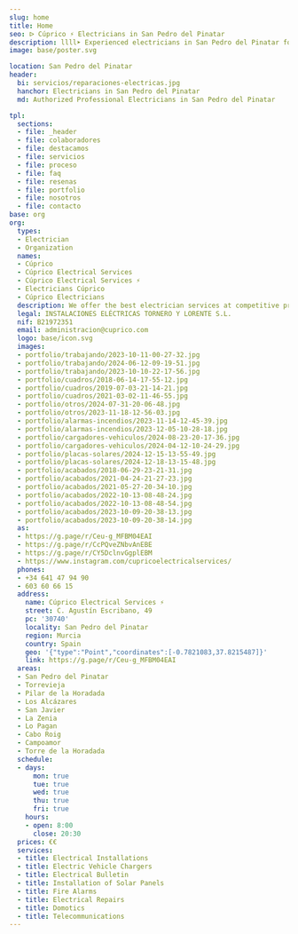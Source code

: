 ```yaml
---
slug: home
title: Home
seo: ᐅ Cúprico ⚡️ Electricians in San Pedro del Pinatar
description: llll➤ Experienced electricians in San Pedro del Pinatar for all your electrical needs. Fast, efficient and reliable service ✅ Contact us!
image: base/poster.svg

location: San Pedro del Pinatar
header:
  bi: servicios/reparaciones-electricas.jpg
  hanchor: Electricians in San Pedro del Pinatar
  md: Authorized Professional Electricians in San Pedro del Pinatar

tpl:
  sections:
  - file: _header
  - file: colaboradores
  - file: destacamos
  - file: servicios
  - file: proceso
  - file: faq
  - file: resenas
  - file: portfolio
  - file: nosotros
  - file: contacto
base: org
org:
  types:
  - Electrician
  - Organization
  names:
  - Cúprico
  - Cúprico Electrical Services
  - Cúprico Electrical Services ⚡
  - Electricians Cúprico
  - Cúprico Electricians
  description: We offer the best electrician services at competitive prices. Cúprico offers solutions to electrical related problems.
  legal: INSTALACIONES ELÉCTRICAS TORNERO Y LORENTE S.L.
  nif: B21972351
  email: administracion@cuprico.com
  logo: base/icon.svg
  images:
  - portfolio/trabajando/2023-10-11-00-27-32.jpg
  - portfolio/trabajando/2024-06-12-09-19-51.jpg
  - portfolio/trabajando/2023-10-10-22-17-56.jpg
  - portfolio/cuadros/2018-06-14-17-55-12.jpg
  - portfolio/cuadros/2019-07-03-21-14-21.jpg
  - portfolio/cuadros/2021-03-02-11-46-55.jpg
  - portfolio/otros/2024-07-31-20-06-48.jpg
  - portfolio/otros/2023-11-18-12-56-03.jpg
  - portfolio/alarmas-incendios/2023-11-14-12-45-39.jpg
  - portfolio/alarmas-incendios/2023-12-05-10-28-18.jpg
  - portfolio/cargadores-vehiculos/2024-08-23-20-17-36.jpg
  - portfolio/cargadores-vehiculos/2024-04-12-10-24-29.jpg
  - portfolio/placas-solares/2024-12-15-13-55-49.jpg
  - portfolio/placas-solares/2024-12-18-13-15-48.jpg
  - portfolio/acabados/2018-06-29-23-21-31.jpg
  - portfolio/acabados/2021-04-24-21-27-23.jpg
  - portfolio/acabados/2021-05-27-20-34-10.jpg
  - portfolio/acabados/2022-10-13-08-48-24.jpg
  - portfolio/acabados/2022-10-13-08-48-54.jpg
  - portfolio/acabados/2023-10-09-20-38-13.jpg
  - portfolio/acabados/2023-10-09-20-38-14.jpg
  as:
  - https://g.page/r/Ceu-g_MFBM04EAI
  - https://g.page/r/CcPQveZNbvAnEBE
  - https://g.page/r/CY5DclnvGgplEBM
  - https://www.instagram.com/cupricoelectricalservices/
  phones:
  - +34 641 47 94 90
  - 603 60 66 15
  address:
    name: Cúprico Electrical Services ⚡
    street: C. Agustín Escribano, 49
    pc: '30740'
    locality: San Pedro del Pinatar
    region: Murcia
    country: Spain
    geo: '{"type":"Point","coordinates":[-0.7821083,37.8215487]}'
    link: https://g.page/r/Ceu-g_MFBM04EAI
  areas:
  - San Pedro del Pinatar
  - Torrevieja
  - Pilar de la Horadada
  - Los Alcázares
  - San Javier
  - La Zenia
  - Lo Pagan
  - Cabo Roig
  - Campoamor
  - Torre de la Horadada
  schedule:
  - days:
      mon: true
      tue: true
      wed: true
      thu: true
      fri: true
    hours:
    - open: 8:00
      close: 20:30
  prices: €€
  services:
  - title: Electrical Installations
  - title: Electric Vehicle Chargers
  - title: Electrical Bulletin
  - title: Installation of Solar Panels
  - title: Fire Alarms
  - title: Electrical Repairs
  - title: Domotics
  - title: Telecommunications
---
```

